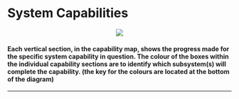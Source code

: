 # System Capabilities

<p align="center">
<img src="https://github.com/lboroEESE-16ELD002/I-ProjectDocs/blob/master/Capabilities%20Mapping/Capabilities%20Map.png">


#### Each vertical section, in the capability map, shows the progress made for the specific system capability in question. The colour of the boxes within the individual capability sections are to identify which subsystem(s) will complete the capability. (the key for the colours are located at the bottom of the diagram)


---